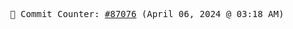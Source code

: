 <p align="center">
    <samp>
        📮 Commit Counter: <a href="https://github.com/Javascript-void0/Javascript-void0/commits/main">#87076</a> (April 06, 2024 @ 03:18 AM)
    </samp>
</p>